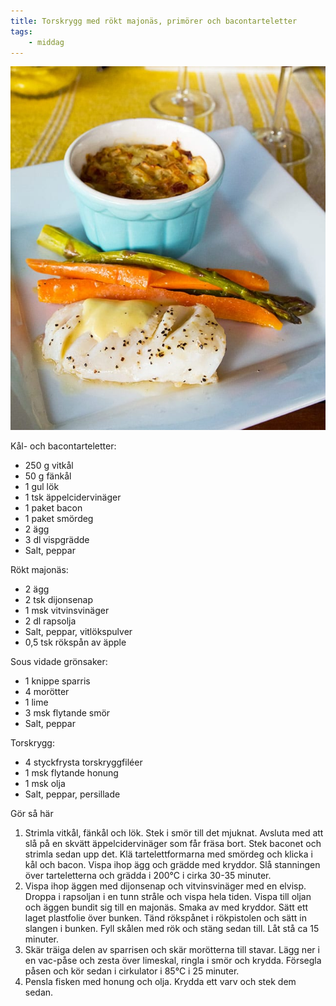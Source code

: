 ```yaml
---
title: Torskrygg med rökt majonäs, primörer och bacontarteletter
tags:
    - middag
---
```

![image](/img/fisk/torskrygg-med-rökt-majonäs-primörer-och-bacontarteletter.jpg)

Kål- och bacontarteletter:

- 250 g vitkål
- 50 g fänkål
- 1 gul lök
- 1 tsk äppelcidervinäger
- 1 paket bacon
- 1 paket smördeg
- 2 ägg
- 3 dl vispgrädde
- Salt, peppar

Rökt majonäs:

- 2 ägg
- 2 tsk dijonsenap
- 1 msk vitvinsvinäger
- 2 dl rapsolja
- Salt, peppar, vitlökspulver
- 0,5 tsk rökspån av äpple

Sous vidade grönsaker:

- 1 knippe sparris
- 4 morötter
- 1 lime
- 3 msk flytande smör
- Salt, peppar

Torskrygg:

- 4 styckfrysta torskryggfiléer
- 1 msk flytande honung
- 1 msk olja
- Salt, peppar, persillade

Gör så här

1. Strimla vitkål, fänkål och lök. Stek i smör till det mjuknat. Avsluta med att slå på en skvätt äppelcidervinäger som får fräsa bort. Stek baconet och strimla sedan upp det. Klä tartelettformarna med smördeg och klicka i kål och bacon. Vispa ihop ägg och grädde med kryddor. Slå stanningen över tarteletterna och grädda i 200°C i cirka 30-35 minuter.
2. Vispa ihop äggen med dijonsenap och vitvinsvinäger med en elvisp. Droppa i rapsoljan i en tunn stråle och vispa hela tiden. Vispa till oljan och äggen bundit sig till en majonäs. Smaka av med kryddor. Sätt ett laget plastfolie över bunken. Tänd rökspånet i rökpistolen och sätt in slangen i bunken. Fyll skålen med rök och stäng sedan till. Låt stå ca 15 minuter.
3. Skär träiga delen av sparrisen och skär morötterna till stavar. Lägg ner i en vac-påse och zesta över limeskal, ringla i smör och krydda. Försegla påsen och kör sedan i cirkulator i 85°C i 25 minuter.
4. Pensla fisken med honung och olja. Krydda ett varv och stek dem sedan.
